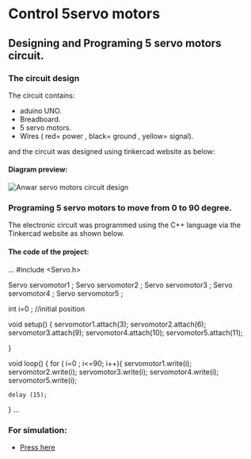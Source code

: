# Control 5servo motors
## Designing and Programing 5 servo motors circuit.
### The circuit design 
The circuit contains:

- aduino UNO.
- Breadboard.
- 5 servo motors.
- Wires ( red= power , black= ground , yellow= signal).
 
and the circuit was designed using tinkercad website as below:
#### Diagram preview:
![Anwar servo motors circuit design](https://user-images.githubusercontent.com/86317095/123286750-d8e7d180-d516-11eb-9f9e-f376e253f061.png)

### Programing 5 servo motors to move from 0 to 90 degree.
 The electronic circuit was programmed using the C++ language via the Tinkercad website as shown  below.
 #### The code of the project: 
 ... 
 #include <Servo.h>

Servo servomotor1 ;
Servo servomotor2 ;
Servo servomotor3 ;
Servo servomotor4 ;
Servo servomotor5 ;

int i=0 ; //initial position 

void setup()
{
  servomotor1.attach(3);
  servomotor2.attach(6);
  servomotor3.attach(9);
  servomotor4.attach(10);
  servomotor5.attach(11);

  
}

void loop()
{
  for ( i=0 ; i<=90; i++){
   servomotor1.write(i);
   servomotor2.write(i);
   servomotor3.write(i);
   servomotor4.write(i);
   servomotor5.write(i);
    
    delay (15);
  }
  ...
  
 
 
 ### For simulation:
 - [Press here ](https://www.tinkercad.com/things/iE3pcfJqkCu-anwar-servo-motor-circuit)
 



